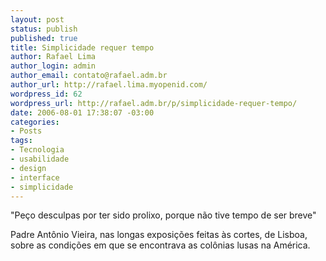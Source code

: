 ```yaml
--- 
layout: post
status: publish
published: true
title: Simplicidade requer tempo
author: Rafael Lima
author_login: admin
author_email: contato@rafael.adm.br
author_url: http://rafael.lima.myopenid.com/
wordpress_id: 62
wordpress_url: http://rafael.adm.br/p/simplicidade-requer-tempo/
date: 2006-08-01 17:38:07 -03:00
categories: 
- Posts
tags: 
- Tecnologia
- usabilidade
- design
- interface
- simplicidade
---
```

"Peço desculpas por ter sido prolixo, porque não tive tempo de ser breve"

Padre Antônio Vieira, nas longas exposições feitas às cortes, de Lisboa, sobre as condições em que se encontrava as colônias lusas na América.
